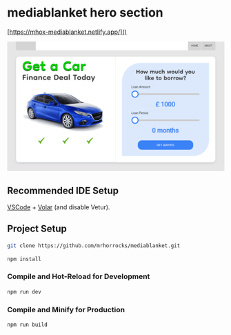 # mediablanket hero section

[https://mhox-mediablanket.netlify.app/]()

![A sceenshot of this repo when sucessfully built](https://github.com/mrhorrocks/mrhorrocks.github.io/blob/main/img/mediablanket.png?raw=true 'mediablanket hero section')

## Recommended IDE Setup

[VSCode](https://code.visualstudio.com/) + [Volar](https://marketplace.visualstudio.com/items?itemName=Vue.volar) (and disable Vetur).

## Project Setup

```sh
git clone https://github.com/mrhorrocks/mediablanket.git
```

```sh
npm install
```

### Compile and Hot-Reload for Development

```sh
npm run dev
```

### Compile and Minify for Production

```sh
npm run build
```

